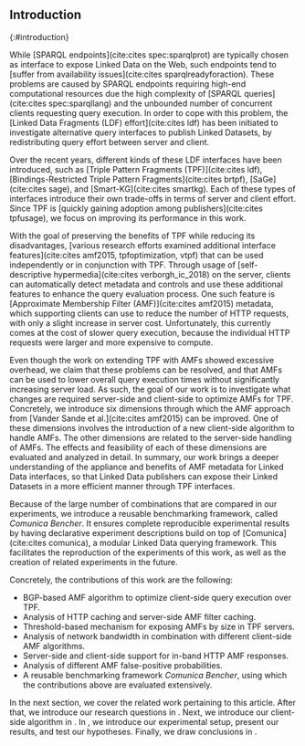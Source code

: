 ## Introduction
{:#introduction}

While [SPARQL endpoints](cite:cites spec:sparqlprot) are typically chosen as interface to expose Linked Data on the Web,
such endpoints tend to [suffer from availability issues](cite:cites sparqlreadyforaction).
These problems are caused by SPARQL endpoints requiring high-end computational resources
due the high complexity of [SPARQL queries](cite:cites spec:sparqllang)
and the unbounded number of concurrent clients requesting query execution.
In order to cope with this problem,
the [Linked Data Fragments (LDF) effort](cite:cites ldf)
has been initiated to investigate alternative query interfaces to publish Linked Datasets,
by redistributing query effort between server and client.

Over the recent years, different kinds of these LDF interfaces have been introduced,
such as [Triple Pattern Fragments (TPF)](cite:cites ldf),
[Bindings-Restricted Triple Pattern Fragments](cite:cites brtpf),
[SaGe](cite:cites sage),
and [Smart-KG](cite:cites smartkg).
Each of these types of interfaces introduce their own trade-offs in terms of server and client effort.
Since TPF is [quickly gaining adoption among publishers](cite:cites tpfusage),
we focus on improving its performance in this work.

With the goal of preserving the benefits of TPF
while reducing its disadvantages,
[various research efforts examined additional interface features](cite:cites amf2015, tpfoptimization, vtpf)
that can be used independently or in conjunction with TPF.
Through usage of [self-descriptive hypermedia](cite:cites verborgh_ic_2018) on the server,
clients can automatically detect metadata and controls
and use these additional features to enhance the query evaluation process.
One such feature is [Approximate Membership Filter (AMF)](cite:cites amf2015) metadata,
which supporting clients can use to reduce the number of HTTP requests,
with only a slight increase in server cost.
Unfortunately, this currently comes at the cost of slower query execution,
because the individual HTTP requests were larger and more expensive to compute.

Even though the work on extending TPF with AMFs showed excessive overhead,
we claim that these problems can be resolved,
and that AMFs can be used to lower overall query execution times without significantly increasing server load.
As such, the goal of our work is to investigate
what changes are required server-side and client-side
to optimize AMFs for TPF.
Concretely, we introduce six dimensions through which the AMF approach from [Vander Sande et al.](cite:cites amf2015) can be improved.
One of these dimensions involves the introduction of a new client-side algorithm to handle AMFs.
The other dimensions are related to the server-side handling of AMFs.
The effects and feasibility of each of these dimensions are evaluated and analyzed in detail.
In summary, our work brings a deeper understanding of the appliance and benefits of AMF metadata for Linked Data interfaces,
so that Linked Data publishers can expose their Linked Datasets in a more efficient manner through TPF interfaces.

Because of the large number of combinations that are compared in our experiments,
we introduce a reusable benchmarking framework, called _Comunica Bencher_.
It ensures complete reproducible experimental results by
having declarative experiment descriptions build on top of [Comunica](cite:cites comunica),
a modular Linked Data querying framework.
This facilitates the reproduction of the experiments of this work,
as well as the creation of related experiments in the future.

Concretely, the contributions of this work are the following:

* BGP-based AMF algorithm to optimize client-side query execution over TPF.
* Analysis of HTTP caching and server-side AMF filter caching.
* Threshold-based mechanism for exposing AMFs by size in TPF servers.
* Analysis of network bandwidth in combination with different client-side AMF algorithms.
* Server-side and client-side support for in-band HTTP AMF responses.
* Analysis of different AMF false-positive probabilities.
* A reusable benchmarking framework _Comunica Bencher_, using which the contributions above are evaluated extensively.

In the next section, we cover the related work pertaining to this article.
After that, we introduce our research questions in [](#problem-statement).
Next, we introduce our client-side algorithm in [](#solution).
In [](#evaluation), we introduce our experimental setup,
present our results, and test our hypotheses.
Finally, we draw conclusions in [](#conclusions).
